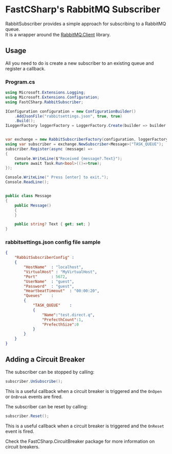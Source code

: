 # FastCSharp's RabbitMQ Subscriber  
RabbitSubscriber provides a simple approach for subscribing to a RabbitMQ queue.  
It is a wrapper around the [RabbitMQ.Client](https://www.nuget.org/packages/RabbitMQ.Client/) library.

## Usage  
All you need to do is create a new subscriber to an existing queue and register a callback.  

### Program.cs
```csharp
using Microsoft.Extensions.Logging;
using Microsoft.Extensions.Configuration;
using FastCSharp.RabbitSubscriber;

IConfiguration configuration = new ConfigurationBuilder()
    .AddJsonFile("rabbitsettings.json", true, true)
    .Build();
ILoggerFactory loggerFactory = LoggerFactory.Create(builder => builder.AddConsole());


var exchange = new RabbitSubscriberFactory(configuration, loggerFactory);
using var subscriber = exchange.NewSubscriber<Message>("TASK_QUEUE");
subscriber.Register(async (message) =>
{
    Console.WriteLine($"Received {message?.Text}");
    return await Task.Run<bool>(()=>true);
});

Console.WriteLine(" Press [enter] to exit.");
Console.ReadLine();


public class Message
{
    public Message()
    {
    }

    public string? Text { get; set; }
}
```


### rabbitsettings.json config file sample

```json
{
    "RabbitSubscriberConfig" : 
    {
        "HostName"  : "localhost",
        "VirtualHost" : "MyVirtualHost",
        "Port"      : 5672,
        "UserName"  : "guest",
        "Password"  : "guest",
        "HeartbeatTimeout"  : "00:00:20",
        "Queues"    :
        {
            "TASK_QUEUE"    : 
            {
                "Name":"test.direct.q",
                "PrefecthCount":1,
                "PrefecthSize":0
            }            
        }
    }
}
```

## Adding a Circuit Breaker

The subscriber can be stopped by calling:
```csharp 
subscriber.UnSubscribe();
```
This is a useful callback when a circuit breaker is triggered and the ```OnOpen``` or ```OnBreak``` events are fired.  

The subscriber can be reset by calling:
```csharp 
subscriber.Reset();
```
This is a useful callback when a circuit breaker is triggered and the ```OnReset``` event is fired.  


Check the FastCSharp.CircuitBreaker package for more information on circuit breakers.  


